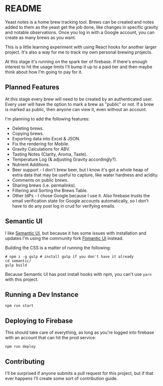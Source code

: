 # README

Yeast notes is a home brew tracking tool. Brews can be created and notes added to them as the yeast get the job done, like changes in specific gravity and notable observations. Once you log in with a Google account, you can create as many brews as you want.

This is a little learning experiment with using React hooks for another larger project. It's also a way for me to track my own personal brewing projects.

At this stage it's running on the spark tier of firebase. If there's enough interest to hit the usage limits I'll bump it up to a paid tier and then maybe think about how I'm going to pay for it.

## Planned Features

At this stage every brew will need to be created by an authenticated user. Every user will have the option to mark a brew as "public" or not. If a brew is marked as public, then anyone can view it, even without an account.

I'm planning to add the following features:

 * Deleting brews.
 * Copying brews.
 * Exporting data into Excel & JSON.
 * Fix the rendering for Mobile.
 * Gravity Calculations for ABV.
 * Tasting Notes (Clarity, Aroma, Taste).
 * Temperature Log (& adjusting Gravity accordingly?).
 * Nutrient Additions.
 * Beer support - I don't brew beer, but I know it's got a whole heap of extra data that may be useful to capture, like water hardness and acidity.
 * Comments on public brews.
 * Sharing brews (i.e. permalinks).
 * Filtering and Sorting the Brews Table.
 * Other IdPs - I chose Google because I use it. Also firebase trusts the email verification state for Google accounts automatically, so I don't have to do any post log in crud for verifying emails.

## Semantic UI

I like [Semantic UI](https://semantic-ui.com/), but because it has some issues with installation and updates I'm using the community fork [Fomantic UI](https://fomantic-ui.com/) instead.

Building the CSS is a matter of running the following:

``` shell script
# npm i -g gulp # install gulp if you don't have it already
cd semantic/
gulp build
```

Because Semantic UI has post install hooks with npm, you can't use `yarn` with this project.

## Running a Dev Instance

`npm run start`

## Deploying to Firebase

This should take care of everything, as long as you're logged into firebase with an account that can hit the prod service:

`npm run deploy`

## Contributing

I'll be surprised if anyone submits a pull request for this project, but if that ever happens I'll create some sort of contribution guide.
